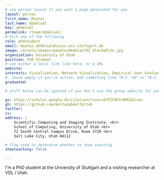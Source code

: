 ```yaml
---
# use person layout if you want a page generated for you
layout: person
first_name: Moataz
last_name: Abdelaal
key: abdelaal
permalink: /team/abdelaal/
# Pick one of the following
role: phdstudent
email: moataz.abdelaal@visus.uni-stuttgart.de
image: /assets/images/people/Abdelaal02_blackwhite.jpg
organization: University of Utah 
position: PhD Student
# use either a local link like here, or a URL
website: 
interests: Visualization, Network Visualization, Empirical User Evaluation, Visualization Tools, Exploratory Visualization for Scientists
#  leave empty if you're active. Add something like "M.S.'16" or "B.S.'17" if you got a degree while at VDL. Add "N" if you left VDS before you got a degree.
graduated: 

# stuff below can be ignored if you don't use the group website for your private website

gs: https://scholar.google.de/citations?user=67PIFQFVcBMC&hl=en
gh: https://github.com/mottazabdelfattah
twitter: 
cv: 
address: |
    Scientific Computing and Imaging Institute, <br>
    School of Computing, University of Utah <br>
    72 South Central Campus Drive, Room 3720 <br>
    Salt Lake City, Utah 84112

# flag used to determine whether to show teaching
showteaching: false

---
```


I'm a PhD student at the University of Stuttgart and a visiting researcher at VDL / Utah.